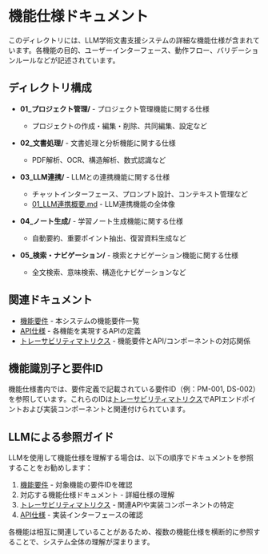 # 機能仕様ドキュメント

このディレクトリには、LLM学術文書支援システムの詳細な機能仕様が含まれています。各機能の目的、ユーザーインターフェース、動作フロー、バリデーションルールなどが記述されています。

## ディレクトリ構成

- **01_プロジェクト管理/** - プロジェクト管理機能に関する仕様
  - プロジェクトの作成・編集・削除、共同編集、設定など

- **02_文書処理/** - 文書処理と分析機能に関する仕様
  - PDF解析、OCR、構造解析、数式認識など

- **03_LLM連携/** - LLMとの連携機能に関する仕様
  - チャットインターフェース、プロンプト設計、コンテキスト管理など
  - [01_LLM連携概要.md](./03_LLM連携/01_LLM連携概要.md) - LLM連携機能の全体像

- **04_ノート生成/** - 学習ノート生成機能に関する仕様
  - 自動要約、重要ポイント抽出、復習資料生成など

- **05_検索・ナビゲーション/** - 検索とナビゲーション機能に関する仕様
  - 全文検索、意味検索、構造化ナビゲーションなど

## 関連ドキュメント

- [機能要件](../02_要件定義/01_機能要件.md) - 本システムの機能要件一覧
- [API仕様](../05_API仕様) - 各機能を実現するAPIの定義
- [トレーサビリティマトリクス](../06_トレーサビリティマトリクス.md) - 機能要件とAPI/コンポーネントの対応関係

## 機能識別子と要件ID

機能仕様書内では、要件定義で記載されている要件ID（例：PM-001, DS-002）を参照しています。これらのIDは[トレーサビリティマトリクス](../06_トレーサビリティマトリクス.md)でAPIエンドポイントおよび実装コンポーネントと関連付けられています。

## LLMによる参照ガイド

LLMを使用して機能仕様を理解する場合は、以下の順序でドキュメントを参照することをお勧めします：

1. [機能要件](../02_要件定義/01_機能要件.md) - 対象機能の要件IDを確認
2. 対応する機能仕様ドキュメント - 詳細仕様の理解
3. [トレーサビリティマトリクス](../06_トレーサビリティマトリクス.md) - 関連APIや実装コンポーネントの特定
4. [API仕様](../05_API仕様/03_OpenAPI仕様_統合.yaml) - 実装インターフェースの確認

各機能は相互に関連していることがあるため、複数の機能仕様を横断的に参照することで、システム全体の理解が深まります。